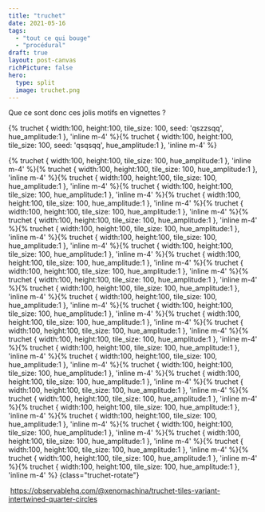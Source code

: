 ```yaml
---
title: "truchet"
date: 2021-05-16
tags:
  - "tout ce qui bouge"
  - "procédural"
draft: true
layout: post-canvas
richPicture: false
hero:
  type: split
  image: truchet.png
---
```


Que ce sont donc ces jolis motifs en vignettes ?
<!-- excerpt -->




{% truchet    { width:100,	height:100,	tile_size: 100,	seed: 'qszzsqq',  hue_amplitude:1 	 }, 'inline m-4' %}{% truchet   { width:100,	height:100,	tile_size: 100,	seed: 'qsqsqq',  hue_amplitude:1  }, 'inline m-4' %}


{% truchet    { width:100,	height:100,	tile_size: 100,  hue_amplitude:1	 }, 'inline m-4' %}{% truchet    { width:100,	height:100,	tile_size: 100,  hue_amplitude:1	 }, 'inline m-4' %}{% truchet    { width:100,	height:100,	tile_size: 100,  hue_amplitude:1	 }, 'inline m-4' %}{% truchet    { width:100,	height:100,	tile_size: 100,  hue_amplitude:1	 }, 'inline m-4' %}{% truchet    { width:100,	height:100,	tile_size: 100,  hue_amplitude:1	 }, 'inline m-4' %}{% truchet    { width:100,	height:100,	tile_size: 100,  hue_amplitude:1	 }, 'inline m-4' %}{% truchet    { width:100,	height:100,	tile_size: 100,  hue_amplitude:1	 }, 'inline m-4' %}{% truchet    { width:100,	height:100,	tile_size: 100,  hue_amplitude:1	 }, 'inline m-4' %}{% truchet    { width:100,	height:100,	tile_size: 100,  hue_amplitude:1	 }, 'inline m-4' %}{% truchet    { width:100,	height:100,	tile_size: 100,  hue_amplitude:1	 }, 'inline m-4' %}{% truchet    { width:100,	height:100,	tile_size: 100,  hue_amplitude:1	 }, 'inline m-4' %}{% truchet    { width:100,	height:100,	tile_size: 100,  hue_amplitude:1	 }, 'inline m-4' %}{% truchet    { width:100,	height:100,	tile_size: 100,  hue_amplitude:1	 }, 'inline m-4' %}{% truchet    { width:100,	height:100,	tile_size: 100,  hue_amplitude:1	 }, 'inline m-4' %}{% truchet    { width:100,	height:100,	tile_size: 100,  hue_amplitude:1	 }, 'inline m-4' %}{% truchet    { width:100,	height:100,	tile_size: 100,  hue_amplitude:1	 }, 'inline m-4' %}{% truchet    { width:100,	height:100,	tile_size: 100,  hue_amplitude:1	 }, 'inline m-4' %}{% truchet    { width:100,	height:100,	tile_size: 100,  hue_amplitude:1	 }, 'inline m-4' %}{% truchet    { width:100,	height:100,	tile_size: 100,  hue_amplitude:1	 }, 'inline m-4' %}{% truchet    { width:100,	height:100,	tile_size: 100,  hue_amplitude:1	 }, 'inline m-4' %}{% truchet    { width:100,	height:100,	tile_size: 100,  hue_amplitude:1	 }, 'inline m-4' %}{% truchet    { width:100,	height:100,	tile_size: 100,  hue_amplitude:1	 }, 'inline m-4' %}{% truchet    { width:100,	height:100,	tile_size: 100,  hue_amplitude:1	 }, 'inline m-4' %}{% truchet    { width:100,	height:100,	tile_size: 100,  hue_amplitude:1	 }, 'inline m-4' %}{% truchet    { width:100,	height:100,	tile_size: 100,  hue_amplitude:1	 }, 'inline m-4' %}{% truchet    { width:100,	height:100,	tile_size: 100,  hue_amplitude:1	 }, 'inline m-4' %}{% truchet    { width:100,	height:100,	tile_size: 100,  hue_amplitude:1	 }, 'inline m-4' %}{% truchet    { width:100,	height:100,	tile_size: 100,  hue_amplitude:1	 }, 'inline m-4' %}{% truchet    { width:100,	height:100,	tile_size: 100,  hue_amplitude:1	 }, 'inline m-4' %}{% truchet    { width:100,	height:100,	tile_size: 100,  hue_amplitude:1	 }, 'inline m-4' %}{% truchet    { width:100,	height:100,	tile_size: 100,  hue_amplitude:1	 }, 'inline m-4' %}{% truchet    { width:100,	height:100,	tile_size: 100,  hue_amplitude:1	 }, 'inline m-4' %} {class="truchet-rotate"}




​	https://observablehq.com/@xenomachina/truchet-tiles-variant-intertwined-quarter-circles



